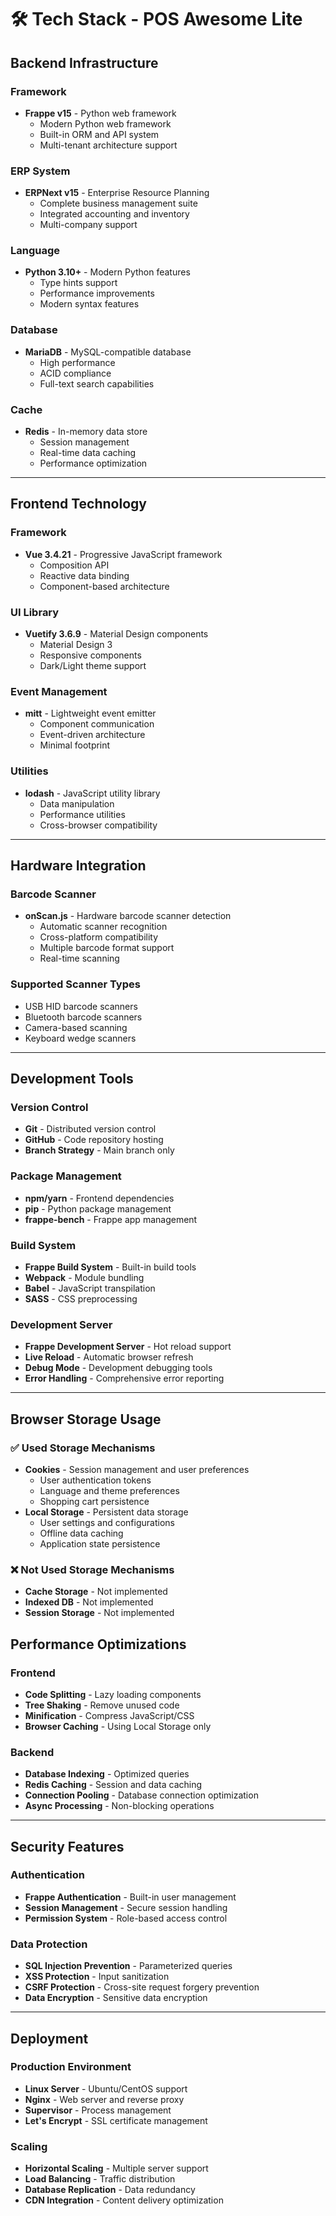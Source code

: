 # 🛠️ Tech Stack - POS Awesome Lite

## Backend Infrastructure

### Framework
- **Frappe v15** - Python web framework
  - Modern Python web framework
  - Built-in ORM and API system
  - Multi-tenant architecture support

### ERP System
- **ERPNext v15** - Enterprise Resource Planning
  - Complete business management suite
  - Integrated accounting and inventory
  - Multi-company support

### Language
- **Python 3.10+** - Modern Python features
  - Type hints support
  - Performance improvements
  - Modern syntax features

### Database
- **MariaDB** - MySQL-compatible database
  - High performance
  - ACID compliance
  - Full-text search capabilities

### Cache
- **Redis** - In-memory data store
  - Session management
  - Real-time data caching
  - Performance optimization

---

## Frontend Technology

### Framework
- **Vue 3.4.21** - Progressive JavaScript framework
  - Composition API
  - Reactive data binding
  - Component-based architecture

### UI Library
- **Vuetify 3.6.9** - Material Design components
  - Material Design 3
  - Responsive components
  - Dark/Light theme support

### Event Management
- **mitt** - Lightweight event emitter
  - Component communication
  - Event-driven architecture
  - Minimal footprint

### Utilities
- **lodash** - JavaScript utility library
  - Data manipulation
  - Performance utilities
  - Cross-browser compatibility

---

## Hardware Integration

### Barcode Scanner
- **onScan.js** - Hardware barcode scanner detection
  - Automatic scanner recognition
  - Cross-platform compatibility
  - Multiple barcode format support
  - Real-time scanning

### Supported Scanner Types
- USB HID barcode scanners
- Bluetooth barcode scanners
- Camera-based scanning
- Keyboard wedge scanners

---

## Development Tools

### Version Control
- **Git** - Distributed version control
- **GitHub** - Code repository hosting
- **Branch Strategy** - Main branch only

### Package Management
- **npm/yarn** - Frontend dependencies
- **pip** - Python package management
- **frappe-bench** - Frappe app management

### Build System
- **Frappe Build System** - Built-in build tools
- **Webpack** - Module bundling
- **Babel** - JavaScript transpilation
- **SASS** - CSS preprocessing

### Development Server
- **Frappe Development Server** - Hot reload support
- **Live Reload** - Automatic browser refresh
- **Debug Mode** - Development debugging tools
- **Error Handling** - Comprehensive error reporting

---

## Browser Storage Usage

### ✅ Used Storage Mechanisms
- **Cookies** - Session management and user preferences
  - User authentication tokens
  - Language and theme preferences
  - Shopping cart persistence
- **Local Storage** - Persistent data storage
  - User settings and configurations
  - Offline data caching
  - Application state persistence

### ❌ Not Used Storage Mechanisms
- **Cache Storage** - Not implemented
- **Indexed DB** - Not implemented  
- **Session Storage** - Not implemented

## Performance Optimizations

### Frontend
- **Code Splitting** - Lazy loading components
- **Tree Shaking** - Remove unused code
- **Minification** - Compress JavaScript/CSS
- **Browser Caching** - Using Local Storage only

### Backend
- **Database Indexing** - Optimized queries
- **Redis Caching** - Session and data caching
- **Connection Pooling** - Database connection optimization
- **Async Processing** - Non-blocking operations

---

## Security Features

### Authentication
- **Frappe Authentication** - Built-in user management
- **Session Management** - Secure session handling
- **Permission System** - Role-based access control

### Data Protection
- **SQL Injection Prevention** - Parameterized queries
- **XSS Protection** - Input sanitization
- **CSRF Protection** - Cross-site request forgery prevention
- **Data Encryption** - Sensitive data encryption

---

## Deployment

### Production Environment
- **Linux Server** - Ubuntu/CentOS support
- **Nginx** - Web server and reverse proxy
- **Supervisor** - Process management
- **Let's Encrypt** - SSL certificate management

### Scaling
- **Horizontal Scaling** - Multiple server support
- **Load Balancing** - Traffic distribution
- **Database Replication** - Data redundancy
- **CDN Integration** - Content delivery optimization
